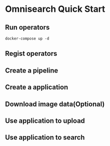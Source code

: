 # Omnisearch Quick Start
## Run operators

    docker-compose up -d 
## Regist operators
## Create a pipeline
## Create a application
## Download image data(Optional)
## Use application to upload
## Use application to search
